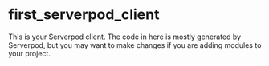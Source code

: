 # first_serverpod_client

This is your Serverpod client. The code in here is mostly generated by
Serverpod, but you may want to make changes if you are adding modules to your
project.
